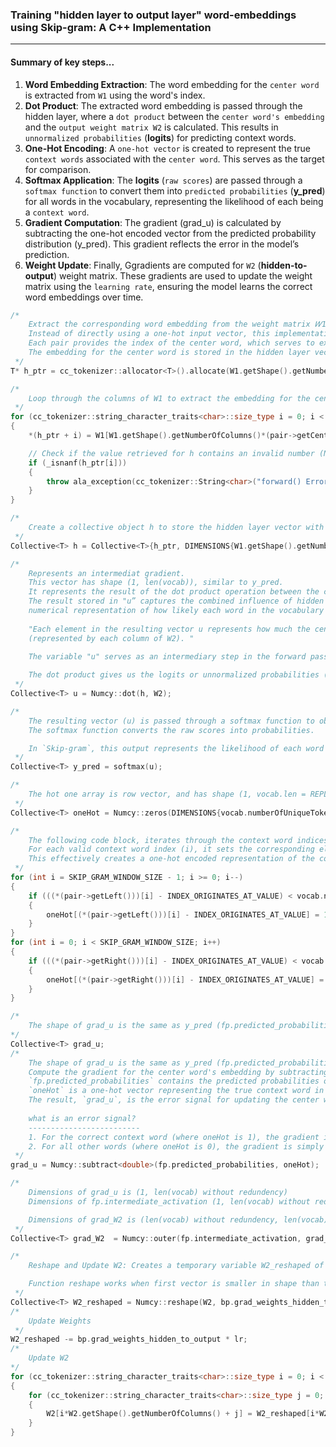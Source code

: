### Training "hidden layer to output layer" word-embeddings using Skip-gram: A C++ Implementation 
---
#### Summary of key steps...
1. **Word Embedding Extraction**: The word embedding for the `center word` is extracted from `W1` using the word's index.
2. **Dot Product**: The extracted word embedding is passed through the hidden layer, where a `dot product` between the `center word's embedding` and the `output weight matrix W2` is calculated. This results in `unnormalized probabilities` (**logits**) for predicting context words.
3. **One-Hot Encoding**: A `one-hot vector` is created to represent the true `context words` associated with the `center word`. This serves as the target for comparison.
4. **Softmax Application**: The **logits** (`raw scores`) are passed through a `softmax function` to convert them into `predicted probabilities` (**y_pred**) for all words in the vocabulary, representing the likelihood of each being a `context word`.
5. **Gradient Computation**: The gradient (grad_u) is calculated by subtracting the one-hot encoded vector from the predicted probability distribution (y_pred). This gradient reflects the error in the model’s prediction.
6. **Weight Update**: Finally, Ggradients are computed for `W2` (**hidden-to-output**) weight matrix. These gradients are used to update the weight matrix using the `learning rate`, ensuring the model learns the correct word embeddings over time.

```C++
/*
    Extract the corresponding word embedding from the weight matrix 𝑊1.
    Instead of directly using a one-hot input vector, this implementation uses a linked list of word pairs.
    Each pair provides the index of the center word, which serves to extract the relevant embedding from 𝑊1.
    The embedding for the center word is stored in the hidden layer vector h.
 */
T* h_ptr = cc_tokenizer::allocator<T>().allocate(W1.getShape().getNumberOfColumns()); // Allocate memory for the hidden layer vector h

/*
    Loop through the columns of W1 to extract the embedding for the center word
 */
for (cc_tokenizer::string_character_traits<char>::size_type i = 0; i < W1.getShape().getNumberOfColumns(); i++)
{
    *(h_ptr + i) = W1[W1.getShape().getNumberOfColumns()*(pair->getCenterWord() - INDEX_ORIGINATES_AT_VALUE) + i];

    // Check if the value retrieved for h contains an invalid number (NaN), and throw an exception if true.
    if (_isnanf(h_ptr[i]))
    {        
        throw ala_exception(cc_tokenizer::String<char>("forward() Error: Hidden layer at ") + cc_tokenizer::String<char>("(W1 row) center word index ") +  cc_tokenizer::String<char>(pair->getCenterWord() - INDEX_ORIGINATES_AT_VALUE) + cc_tokenizer::String<char>(" and (column index) i -> ") + cc_tokenizer::String<char>(i) + cc_tokenizer::String<char>(" -> [ ") + cc_tokenizer::String<char>("_isnanf() was true") + cc_tokenizer::String<char>("\" ]"));
    } 
}

/*
    Create a collective object h to store the hidden layer vector with dimensions (embedding size, 1)
 */
Collective<T> h = Collective<T>{h_ptr, DIMENSIONS{W1.getShape().getNumberOfColumns(), 1, NULL, NULL}};

/*	
    Represents an intermediat gradient.	 
    This vector has shape (1, len(vocab)), similar to y_pred. 
    It represents the result of the dot product operation between the center or target word vector "h" and the weight matrix W2.
    The result stored in "u” captures the combined influence of hidden neurons on predicting context words. It provides a
    numerical representation of how likely each word in the vocabulary is to be a context word of a given target word (within the skip-gram model).
    
    "Each element in the resulting vector u represents how much the center word (represented by h) is related to each word in the vocabulary 
    (represented by each column of W2). "

    The variable "u" serves as an intermediary step in the forward pass, representing the activations before applying the “softmax” function to generate the predicted probabilities. It represents internal state in the neural network during the working of "forward pass". This intermediate value is used in calculations involving gradients in "backward pass" or "back propogation"(the function backward).
         
    The dot product gives us the logits or unnormalized probabilities (u), which can then be transformed into probabilities using a softmax function
 */            
Collective<T> u = Numcy::dot(h, W2);

/*
    The resulting vector (u) is passed through a softmax function to obtain the predicted probabilities (y_pred). 
    The softmax function converts the raw scores into probabilities.

    In `Skip-gram`, this output represents the likelihood of each word being one of the context words for the given center word
 */
Collective<T> y_pred = softmax(u);

/* 
    The hot one array is row vector, and has shape (1, vocab.len = REPLIKA_VOCABULARY_LENGTH a.k.a no redundency)
 */
Collective<T> oneHot = Numcy::zeros(DIMENSIONS{vocab.numberOfUniqueTokens(), 1, NULL, NULL});

/*
    The following code block, iterates through the context word indices (left and right) from the pair object.
    For each valid context word index (i), it sets the corresponding element in the oneHot vector to 1.
    This effectively creates a one-hot encoded representation of the context words
 */
for (int i = SKIP_GRAM_WINDOW_SIZE - 1; i >= 0; i--)
{       
    if (((*(pair->getLeft()))[i] - INDEX_ORIGINATES_AT_VALUE) < vocab.numberOfUniqueTokens())
    {
        oneHot[(*(pair->getLeft()))[i] - INDEX_ORIGINATES_AT_VALUE] = 1;
    }
}
for (int i = 0; i < SKIP_GRAM_WINDOW_SIZE; i++)
{
    if (((*(pair->getRight()))[i] - INDEX_ORIGINATES_AT_VALUE) < vocab.numberOfUniqueTokens())
    {
        oneHot[(*(pair->getRight()))[i] - INDEX_ORIGINATES_AT_VALUE] = 1;
    }        
}

/* 
    The shape of grad_u is the same as y_pred (fp.predicted_probabilities) which is (1, len(vocab) without redundency)
*/
Collective<T> grad_u;
/* 
    The shape of grad_u is the same as y_pred (fp.predicted_probabilities) which is (1, len(vocab) without redundency).
    Compute the gradient for the center word's embedding by subtracting the one-hot vector of the actual context word from the predicted probability distribution.
    `fp.predicted_probabilities` contains the predicted probabilities over all words in the vocabulary.
    `oneHot` is a one-hot vector representing the true context word in the vocabulary.
    The result, `grad_u`, is the error signal for updating the center word's embedding in the Skip-gram model.
    
    what is an error signal?
    -------------------------
    1. For the correct context word (where oneHot is 1), the gradient is (predicted_probabilities - 1), meaning the model's prediction was off by that much.
    2. For all other words (where oneHot is 0), the gradient is simply predicted_probabilities, meaning the model incorrectly assigned a nonzero probability to these words(meaning the model's prediction was off by that much, which the whole of predicted_probability for that out of context word)       
 */        
grad_u = Numcy::subtract<double>(fp.predicted_probabilities, oneHot);

/*
    Dimensions of grad_u is (1, len(vocab) without redundency)
    Dimensions of fp.intermediate_activation (1, len(vocab) without redundency)

    Dimensions of grad_W2 is (len(vocab) without redundency, len(vocab) without redundency). A square matrix        
 */
Collective<T> grad_W2  = Numcy::outer(fp.intermediate_activation, grad_u);

/* 
    Reshape and Update W2: Creates a temporary variable W2_reshaped of type Collective<t> to hold the reshaped output weights held by W2. We need reshaped W2 vector for the later substraction operation between W2 vector and the other one. 

    Function reshape works when first vector is smaller in shape than the other vector
 */
Collective<T> W2_reshaped = Numcy::reshape(W2, bp.grad_weights_hidden_to_output);
/*
    Update Weights
 */
W2_reshaped -= bp.grad_weights_hidden_to_output * lr;
/* 
    Update W2 
*/
for (cc_tokenizer::string_character_traits<char>::size_type i = 0; i < W2.getShape().getDimensionsOfArray().getNumberOfInnerArrays(); i++)
{
    for (cc_tokenizer::string_character_traits<char>::size_type j = 0; j < W2.getShape().getNumberOfColumns(); j++)
    {
        W2[i*W2.getShape().getNumberOfColumns() + j] = W2_reshaped[i*W2_reshaped.getShape().getNumberOfColumns() + j];
    }
}
```
